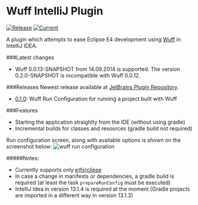 Wuff IntelliJ Plugin
====================
[![Release](http://img.shields.io/badge/release-0.1.0-47b31f.svg)](https://github.com/mcmil/wuff-intellij-plugin/releases/latest)
[![Current](http://img.shields.io/badge/current-0.2.0--SNAPSHOT-47b31f.svg)](https://github.com/mcmil/wuff-intellij-plugin)

A plugin which attempts to ease Eclipse E4 development using [Wuff](https://github.com/akhikhl/wuff) in IntelliJ IDEA. 

###Latest changes
* Wuff 0.0.13-SNAPSHOT from 14.09.2014 is supported. The version 0.2.0-SNAPSHOT is incompatible with Wuff 0.0.12.

###Releases
Newest release available at [JetBrains Plugin Repository](http://plugins.jetbrains.com/plugin/7557?pr=).

* [0.1.0](https://github.com/mcmil/wuff-intellij-plugin/releases/tag/v0.1.0): Wuff Run Configuration for running a project built with Wuff 

###Features 
* Starting the application straighlty from the IDE (without using gradle)
* Incremental builds for classes and resources (gradle build not required)

Run configuration screen, along with available options is shown on the screenshot below:
![wuff run configuration](https://github.com/mcmil/wuff-intellij-plugin/blob/master/images/run_configuration_screenshot.png "Run configuration")


#####Notes:
* Currently supports only [e(fx)clipse](http://www.eclipse.org/efxclipse/index.html) 
* In case a change in manifests or dependencies, a gradle build is required (at least the task `prepareRunConfig` must be executed) 
* IntelliJ Idea in version 13.1.4 is required at the moment (Gradle projects are imported in a different way in version 13.1.3)

